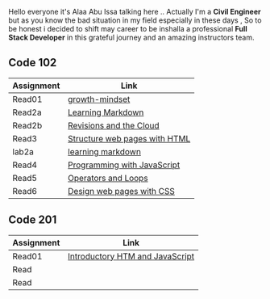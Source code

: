  Hello everyone it's Alaa Abu Issa talking here
.. Actually I'm a **Civil Engineer** but as you know the bad situation in my field especially in these days ,
So to be honest i decided to shift may career to be inshalla a professional **Full Stack Developer** in this grateful journey and an amazing instructors team.



## Code 102

|   Assignment  |                       Link                        |
| --------------|---------------------------------------------------|
|    Read01     |  [growth-mindset](read1/Read01.md)                |
|    Read2a     |  [Learning Markdown](read1/Read2a.md)             |
|    Read2b     |  [Revisions and the Cloud](read1/Read2b.md)       |
|    Read3      |  [Structure web pages with HTML](read1/Read3.md)  |
|    lab2a      |  [learning markdown](read1/Lab2.md)               |
|    Read4      |  [Programming with JavaScript](read1/Read4.md)    |   
|    Read5      |  [Operators and Loops](read1/Read5.md)            |
|    Read6      |  [Design web pages with CSS](read1/Read6.md)      |
 



## Code 201
|   Assignment  |                       Link                              |
|---------------|---------------------------------------------------------|
|    Read01     | [Introductory HTM and JavaScript](read2/Read01.md)      |
|    Read       |                                                         |
|    Read       |                                                         | 